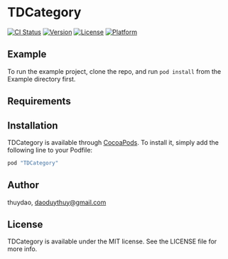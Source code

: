 # TDCategory

[![CI Status](http://img.shields.io/travis/thuydao/TDCategory.svg?style=flat)](https://travis-ci.org/thuydao/TDCategory)
[![Version](https://img.shields.io/cocoapods/v/TDCategory.svg?style=flat)](http://cocoapods.org/pods/TDCategory)
[![License](https://img.shields.io/cocoapods/l/TDCategory.svg?style=flat)](http://cocoapods.org/pods/TDCategory)
[![Platform](https://img.shields.io/cocoapods/p/TDCategory.svg?style=flat)](http://cocoapods.org/pods/TDCategory)

## Example

To run the example project, clone the repo, and run `pod install` from the Example directory first.

## Requirements

## Installation

TDCategory is available through [CocoaPods](http://cocoapods.org). To install
it, simply add the following line to your Podfile:

```ruby
pod "TDCategory"
```

## Author

thuydao, daoduythuy@gmail.com

## License

TDCategory is available under the MIT license. See the LICENSE file for more info.
